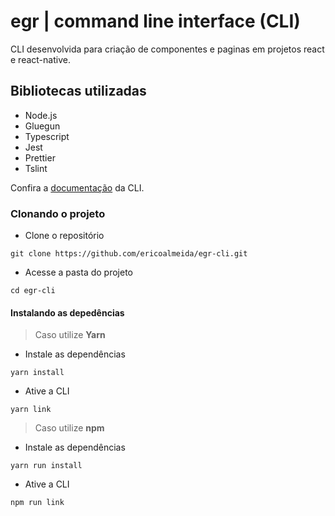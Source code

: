 # egr | command line interface (CLI)

CLI desenvolvida para criação de componentes e paginas em projetos react e react-native.

## Bibliotecas utilizadas

- Node.js
- Gluegun
- Typescript
- Jest
- Prettier
- Tslint

Confira a [documentação](https://github.com/ericoalmeida/egr-cli/blob/master/docs/commands.md) da CLI.


### Clonando o projeto

- Clone o repositório
```shell
git clone https://github.com/ericoalmeida/egr-cli.git
```

- Acesse a pasta do projeto
```shell
cd egr-cli
```

#### Instalando as depedências
> Caso utilize **Yarn**
- Instale as dependências
```shell
yarn install
```

- Ative a CLI
```shell
yarn link
```

> Caso utilize **npm**
- Instale as dependências
```shell
yarn run install
```

- Ative a CLI
```shell
npm run link
```
